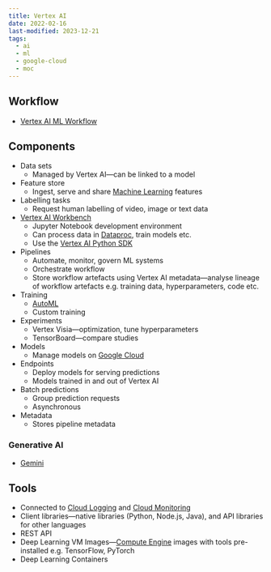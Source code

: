 ```yaml
---
title: Vertex AI
date: 2022-02-16
last-modified: 2023-12-21
tags:
  - ai
  - ml
  - google-cloud
  - moc
---
```


## Workflow

- [Vertex AI ML Workflow](notes/Vertex%20AI%20ML%20Workflow.md)

## Components

- Data sets
	- Managed by Vertex AI—can be linked to a model
- Feature store
	- Ingest, serve and share [Machine Learning](Machine%20Learning.md) features
- Labelling tasks
	- Request human labelling of video, image or text data
- [Vertex AI Workbench](notes/Vertex%20AI%20Workbench.md)
	- Jupyter Notebook development environment
	- Can process data in [Dataproc](notes/Dataproc.md), train models etc.
	- Use the [Vertex AI Python SDK](Vertex%20AI%20Python%20SDK.md)
- Pipelines
	- Automate, monitor, govern ML systems
	- Orchestrate workflow
	- Store workflow artefacts using Vertex AI metadata—analyse lineage of workflow artefacts e.g. training data, hyperparameters, code etc.
- Training
	- [AutoML](notes/AutoML.md)
	- Custom training
- Experiments
	- Vertex Visia—optimization, tune hyperparameters
	- TensorBoard—compare studies
- Models
	- Manage models on [Google Cloud](Google%20Cloud.md)
- Endpoints
	- Deploy models for serving predictions
	- Models trained in and out of Vertex AI
- Batch predictions
	- Group prediction requests
	- Asynchronous
- Metadata
	- Stores pipeline metadata

### Generative AI

- [Gemini](notes/Gemini.md)

## Tools

- Connected to [Cloud Logging](notes/Cloud%20Logging.md) and [Cloud Monitoring](notes/Cloud%20Monitoring.md)
- Client libraries—native libraries (Python, Node.js, Java), and API libraries for other languages
- REST API
- Deep Learning VM Images—[Compute Engine](notes/Compute%20Engine.md) images with tools pre-installed e.g. TensorFlow, PyTorch
- Deep Learning Containers